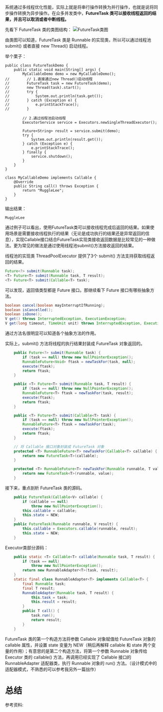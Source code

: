 系统通过多线程优化性能，实际上就是将串行操作转换为并行操作，也就是说将同步操作转换为异步操作。在众多并发类中，**FutureTask 类可以接收线程返回的结果，并且可以取消或者中断线程。**

先看下 FutureTask 类的类图结构：
![FutureTask类图](https://raw.githubusercontent.com/MuggleLee/PicGo/master/FutureTask/FutureTask%20%E7%B1%BB%E5%9B%BE%E7%BB%93%E6%9E%84.jpg)

由类图可以知道，FutureTask 类是 Runnable 的实现类，所以可以通过线程池 submit() 或者直接 new Thread() 启动线程。

举个栗子：

```language
public class FutureTaskDemo {
    public static void main(String[] args) {
        MyCallableDemo demo = new MyCallableDemo();
//        // 1.直接通过new Thread()启动线程
//        FutureTask task = new FutureTask(demo);
//        new Thread(task).start();
//        try {
//            System.out.println(task.get());
//        } catch (Exception e) {
//            e.printStackTrace();
//        }

        // 2.通过线程池启动线程
        ExecutorService service = Executors.newSingleThreadExecutor();

        Future<String> result = service.submit(demo);
        try {
            System.out.println(result.get());
        } catch (Exception e) {
            e.printStackTrace();
        } finally {
            service.shutdown();
        }
    }
}

class MyCallableDemo implements Callable {
    @Override
    public String call() throws Exception {
        return "MuggleLee";
    }
}
```

输出结果：
```language
MuggleLee
```

通过例子可以看出，使用FutureTask类可以接收线程完成后返回的结果。如果使用场景是需要接收线程执行的结果（无论是成功执行的结果还是异常返回的信息），实现Callable接口结合FutureTask实现类接收返回数据是比较常见的一种做法。更为常见的做法是通过使用线程池submit()方法接收返回的结果。

线程池的实现类 ThreadPoolExecutor 提供了3个 submit() 方法支持获取线程返回的结果。
```java
Future<?> submit(Runnable task);
<T> Future<T> submit(Runnable task, T result);
<T> Future<T> submit(Callable<T> task);
```

可以发现，返回值类型都是 Future 接口。那继续看下 Future 接口有哪些抽象方法。
```java
boolean cancel(boolean mayInterruptIfRunning);
boolean isCancelled();
boolean isDone();
V get() throws InterruptedException, ExecutionException;
V get(long timeout, TimeUnit unit) throws InterruptedException, ExecutionException, TimeoutException;
```
通过方法名很明显可以知道各个抽象方法的作用。

实际上，submit() 方法将线程的执行结果封装成 FutureTask 对象返回的。
```java
    public Future<?> submit(Runnable task) {
        if (task == null) throw new NullPointerException();
        RunnableFuture<Void> ftask = newTaskFor(task, null);
        execute(ftask);
        return ftask;
    }

    public <T> Future<T> submit(Runnable task, T result) {
        if (task == null) throw new NullPointerException();
        RunnableFuture<T> ftask = newTaskFor(task, result);
        execute(ftask);
        return ftask;
    }

    public <T> Future<T> submit(Callable<T> task) {
        if (task == null) throw new NullPointerException();
        RunnableFuture<T> ftask = newTaskFor(task);
        execute(ftask);
        return ftask;
    }

    // 将 Callable 接口对象封装成 FutureTask 对象
    protected <T> RunnableFuture<T> newTaskFor(Callable<T> callable) {
        return new FutureTask<T>(callable);
    }

    protected <T> RunnableFuture<T> newTaskFor(Runnable runnable, T value) {
        return new FutureTask<T>(runnable, value);
    }
```

接下来，重点剖析 FutureTask 类的源码。

```java
    public FutureTask(Callable<V> callable) {
        if (callable == null)
            throw new NullPointerException();
        this.callable = callable;
        this.state = NEW;
    }
    public FutureTask(Runnable runnable, V result) {
        this.callable = Executors.callable(runnable, result);
        this.state = NEW;
    }
```
Executor类部分源码：
```java
    public static <T> Callable<T> callable(Runnable task, T result) {
        if (task == null)
            throw new NullPointerException();
        return new RunnableAdapter<T>(task, result);
    }
    static final class RunnableAdapter<T> implements Callable<T> {
        final Runnable task;
        final T result;
        RunnableAdapter(Runnable task, T result) {
            this.task = task;
            this.result = result;
        }
        public T call() {
            task.run();
            return result;
        }
    }
```

FutureTask 类的第一个构造方法将参数 Callable 对象赋值给 FutureTask 对象的 callable 属性，并设置 state 变量为 NEW（稍后再解释 callable 和 state 两个变量的作用）；有意思的是第二个构造方法，将第一个参数 Runnable 对象传给 Executor 类的 callable() 方法，再调用已经实现了 Callable 接口的 RunnableAdapter 适配器类，执行 Runnable 对象的 run() 方法。（设计模式中的适配器模式，不熟悉的可以参考我另外一篇拙作）


# 总结

参考资料:
